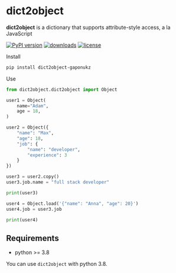 # dict2object

**dict2object** is a dictionary that supports attribute-style access, a la JavaScript

[![PyPI version](https://badge.fury.io/py/dict2object-gaponukz.svg)](https://badge.fury.io/py/dict2object-gaponukz)
[![downloads](https://img.shields.io/pypi/dm/dict2object-gaponukz.svg)](https://pypistats.org/packages/dict2object-gaponukz)
[![license](https://img.shields.io/github/license/gaponukz/dict2object.svg)](https://github.com/gaponukz/dict2object/blob/main/LICENSE)

Install
```bash
pip install dict2object-gaponukz
```

Use
```py
from dict2object.dict2object import Object

user1 = Object(
    name="Adam",
    age = 18,
)

user2 = Object({
    "name": "Max",
    "age": 18,
    "job": {
        "name": "developer",
        "experience": 3
    }
})

user3 = user2.copy()
user3.job.name = "full stack developer"

print(user3)

user4 = Object.load('{"name": "Anna", "age": 20}')
user4.job = user3.job

print(user4)
```

## Requirements

* python >= 3.8

You can use `dict2object` with python 3.8. 